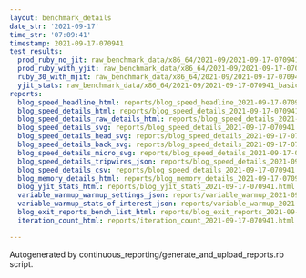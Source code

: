 ```yaml
---
layout: benchmark_details
date_str: '2021-09-17'
time_str: '07:09:41'
timestamp: 2021-09-17-070941
test_results:
  prod_ruby_no_jit: raw_benchmark_data/x86_64/2021-09/2021-09-17-070941_basic_benchmark_prod_ruby_no_jit.json
  prod_ruby_with_yjit: raw_benchmark_data/x86_64/2021-09/2021-09-17-070941_basic_benchmark_prod_ruby_with_yjit.json
  ruby_30_with_mjit: raw_benchmark_data/x86_64/2021-09/2021-09-17-070941_basic_benchmark_ruby_30_with_mjit.json
  yjit_stats: raw_benchmark_data/x86_64/2021-09/2021-09-17-070941_basic_benchmark_yjit_stats.json
reports:
  blog_speed_headline_html: reports/blog_speed_headline_2021-09-17-070941.html
  blog_speed_details_html: reports/blog_speed_details_2021-09-17-070941.html
  blog_speed_details_raw_details_html: reports/blog_speed_details_2021-09-17-070941.raw_details.html
  blog_speed_details_svg: reports/blog_speed_details_2021-09-17-070941.svg
  blog_speed_details_head_svg: reports/blog_speed_details_2021-09-17-070941.head.svg
  blog_speed_details_back_svg: reports/blog_speed_details_2021-09-17-070941.back.svg
  blog_speed_details_micro_svg: reports/blog_speed_details_2021-09-17-070941.micro.svg
  blog_speed_details_tripwires_json: reports/blog_speed_details_2021-09-17-070941.tripwires.json
  blog_speed_details_csv: reports/blog_speed_details_2021-09-17-070941.csv
  blog_memory_details_html: reports/blog_memory_details_2021-09-17-070941.html
  blog_yjit_stats_html: reports/blog_yjit_stats_2021-09-17-070941.html
  variable_warmup_warmup_settings_json: reports/variable_warmup_2021-09-17-070941.warmup_settings.json
  variable_warmup_stats_of_interest_json: reports/variable_warmup_2021-09-17-070941.stats_of_interest.json
  blog_exit_reports_bench_list_html: reports/blog_exit_reports_2021-09-17-070941.bench_list.html
  iteration_count_html: reports/iteration_count_2021-09-17-070941.html

---
```

Autogenerated by continuous_reporting/generate_and_upload_reports.rb script.
